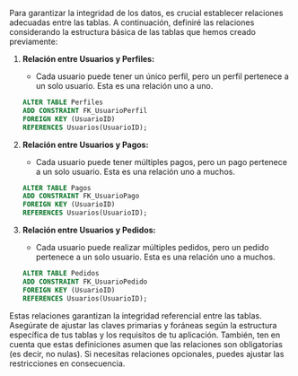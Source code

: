 Para garantizar la integridad de los datos, es crucial establecer relaciones adecuadas entre las tablas. A continuación, definiré las relaciones considerando la estructura básica de las tablas que hemos creado previamente:

1. **Relación entre Usuarios y Perfiles:**
   - Cada usuario puede tener un único perfil, pero un perfil pertenece a un solo usuario. Esta es una relación uno a uno.

   ```sql
   ALTER TABLE Perfiles
   ADD CONSTRAINT FK_UsuarioPerfil
   FOREIGN KEY (UsuarioID)
   REFERENCES Usuarios(UsuarioID);
   ```

2. **Relación entre Usuarios y Pagos:**
   - Cada usuario puede tener múltiples pagos, pero un pago pertenece a un solo usuario. Esta es una relación uno a muchos.

   ```sql
   ALTER TABLE Pagos
   ADD CONSTRAINT FK_UsuarioPago
   FOREIGN KEY (UsuarioID)
   REFERENCES Usuarios(UsuarioID);
   ```

3. **Relación entre Usuarios y Pedidos:**
   - Cada usuario puede realizar múltiples pedidos, pero un pedido pertenece a un solo usuario. Esta es una relación uno a muchos.

   ```sql
   ALTER TABLE Pedidos
   ADD CONSTRAINT FK_UsuarioPedido
   FOREIGN KEY (UsuarioID)
   REFERENCES Usuarios(UsuarioID);
   ```

Estas relaciones garantizan la integridad referencial entre las tablas. Asegúrate de ajustar las claves primarias y foráneas según la estructura específica de tus tablas y los requisitos de tu aplicación. También, ten en cuenta que estas definiciones asumen que las relaciones son obligatorias (es decir, no nulas). Si necesitas relaciones opcionales, puedes ajustar las restricciones en consecuencia.